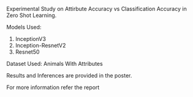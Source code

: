 Experimental Study on Attirbute Accuracy vs Classification Accuracy in Zero Shot Learning. 

Models Used:
1) InceptionV3
2) Inception-ResnetV2
3) Resnet50


Dataset Used: Animals With Attributes

Results and Inferences are provided in the poster.

For more information refer the report
